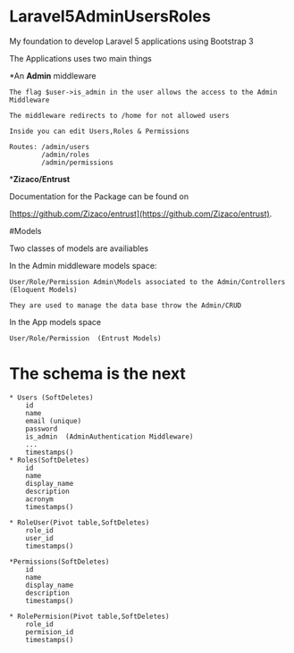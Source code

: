 # Laravel5AdminUsersRoles

My foundation to develop Laravel 5 applications using Bootstrap 3 

The Applications uses two main things
 
*An <strong>Admin</strong> middleware

    The flag $user->is_admin in the user allows the access to the Admin Middleware
    
    The middleware redirects to /home for not allowed users
    
    Inside you can edit Users,Roles & Permissions

    Routes: /admin/users
            /admin/roles
            /admin/permissions
            
            
    
*<strong>Zizaco/Entrust</strong>
 
   Documentation for the Package can be found on 
   
   [https://github.com/Zizaco/entrust](https://github.com/Zizaco/entrust).

#Models

 Two classes of models are availiables
 
 In the Admin middleware models space:
 
    User/Role/Permission Admin\Models associated to the Admin/Controllers (Eloquent Models)
 
    They are used to manage the data base throw the Admin/CRUD
   
 In the App models space 
   
    User/Role/Permission  (Entrust Models)

# The schema is the next
    * Users (SoftDeletes)
        id
        name
        email (unique)
        password
        is_admin  (AdminAuthentication Middleware)
        ...
        timestamps()
    * Roles(SoftDeletes)
        id
        name
        display_name
        description
        acronym
        timestamps()
        
    * RoleUser(Pivot table,SoftDeletes)
        role_id
        user_id
        timestamps()
        
    *Permissions(SoftDeletes)        
        id
        name
        display_name
        description
        timestamps()
        
    * RolePermision(Pivot table,SoftDeletes)
        role_id
        permision_id
        timestamps()
        
        
        
